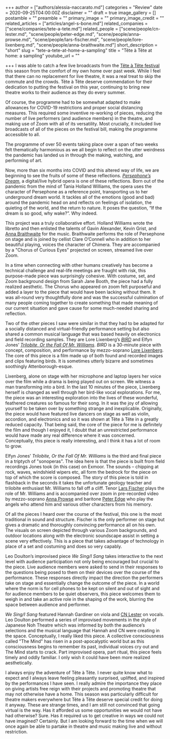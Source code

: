 +++
author = ["authors/alessia-naccarato.md"]
categories = "Review"
date = 2020-09-25T04:00:00Z
disclaimer = ""
draft = true
image_gallery = []
postamble = ""
preamble = ""
primary_image = ""
primary_image_credit = ""
related_articles = ["articles/angel-s-bone.md"]
related_companies = ["scene/companies/tete-a-tete.md"]
related_people = ["scene/people/cn-lester.md", "scene/people/peter-edge.md", "scene/people/anna-prowse.md", "scene/people/lars-fischer.md", "scene/people/lore-lixenberg.md", "scene/people/anna-braithwaite.md"]
short_description = "short"
slug = "tete-a-tete-at-home-a-sampling"
title = "Tête à Tête at home: a sampling"
youtube_url = ""

+++
I was able to catch a few live broadcasts from the [Tête à Tête festival](https://www.tete-a-tete.org.uk/festival/2020-festival-whats-on/) this season from the comfort of my own home over past week. While I feel that there can no replacement for live theatre, it was a real treat to skip the commute and the crowds. Tête à Tête deserve commendation for their dedication to putting the festival on this year, continuing to bring new theatre works to their audience as they do every summer.

Of course, the programme had to be somewhat adapted to make allowances for COVID-19 restrictions and proper social distancing measures. This required some inventive re-working of pieces, reducing the number of live performers (and audience members) in the theatre, and making use of Zoom with all of its versatility. Most crucially, it included live broadcasts of all of the pieces on the festival bill, making the programme accessible to all.

The programme of over 50 events taking place over a span of two weeks felt thematically harmonious as we all begin to reflect on the utter weirdness the pandemic has landed us in through the making, watching, and performing of art.

Now, more than six months into COVID and this altered way of life, we are beginning to see the fruits of some of these reflections. [_Persephone’s Dream_](https://www.tete-a-tete.org.uk/event/persephones-dream/), a digital/live hybrid opera is one of these reflections. Born out of the pandemic from the mind of Tania Holland Williams, the opera uses the character of Persephone as a reference point, transporting us to her underground dream world. It tackles all of the emotions (good and bad) around the pandemic head on and reflects on feelings of isolation, the quieting of the world, and the return to nature. It poses the question, “If the dream is so good, why wake?”. Why indeed.

This project was a truly collaborative effort. Holland Williams wrote the libretto and then enlisted the talents of Gavin Alexander, Kevin Grist, and [Anna Braithwaite](/scene/people/anna-braithwaite/) for the music. Braithwaite performs the role of Persephone on stage and is joined by cellist Clare O’Connell who in addition to her beautiful playing, voices the character of Chimera. They are accompanied by a "Chorus of Curious Eyes" projected on screen, streamed live over Zoom.

In a time when connecting with other humans creatively has become a technical challenge and real-life meetings are fraught with risk, this purpose-made piece was surprisingly cohesive. With costume, set, and Zoom background design from Sarah Jane Booth, the piece had a fully realized aesthetic. The Chorus who appeared on zoom felt purposeful and added a layer to the piece that would have been lacking without them. It was all-round very thoughtfully done and was the successful culmination of many people coming together to create something that made meaning of our current situation and gave cause for some much-needed sharing and reflection.

Two of the other pieces I saw were similar in that they had to be adapted for a socially distanced and virtual-friendly performance setting but also shared a common musical language that was based heavily on electronics and field recording samples. They are Lore Lixenberg’s [_BIRD_](https://www.tete-a-tete.org.uk/event/bird/) and Elfyn Jones’ [_Trilobite, Or the Fall Of Mr. Williams_](https://www.tete-a-tete.org.uk/event/the-trilobite-or-the-fall-of-mr-williams-interactive-broadcast/). _BIRD_ is a 30-minute piece with concept, composition, and performance by mezzo-soprano [Lore Lixenberg](/lore-lixenberg-is-the-mother/). The core of this piece is a film made up of both found and recorded images and clips featuring birds. It is sometimes utterly bizarre and sometimes soothingly Attenborough-esque.

Lixenberg, alone on stage with her microphone and laptop layers her voice over the film while a drama is being played out on screen. We witness a man transforming into a bird. In the last 10 minutes of the piece, Lixenberg herself is changed as well through her bird-like vocal explorations. For me, the piece was an interesting exploration into the lives of these wonderful, feathered creatures so famous for their song. In it was the joy of allowing yourself to be taken over by something strange and inexplicable. Originally, the piece would have featured live dancers on stage as well as violin, accordion, and electronics and so it was shown at Tête à Tête in a greatly reduced capacity. That being said, the core of the piece for me is definitely the film and though I enjoyed it, I doubt that an unrestricted performance would have made any real difference where it was concerned. Conceptually, this piece is really interesting, and I think it has a lot of room to grow.

Elfyn Jones’ _Trilobite, Or the Fall Of Mr. Williams_ is the third and final piece in a triptych of "sonoperas". The idea here is that the piece is built from field recordings Jones took (in this case) on Exmoor. The sounds – chipping at rock, waves, windshield wipers etc, all form the bedrock for the piece on top of which the score is composed. The story of this piece is told in flashback in the seconds it takes the unfortunate geology teacher and trilobite enthusiast Mr. Williams to fall off a cliff. Tenor [Lars Fischer](/scene/people/lars-fischer/) plays the role of Mr. Williams and is accompanied over zoom in pre-recorded video by mezzo-soprano [Anna Prowse](/scene/people/anna-prowse/) and baritone [Peter Edge](/scene/people/peter-edge/) who play the angels who attend him and various other characters from his memory.

Of all the pieces I heard over the course of the festival, this one is the most traditional in sound and structure. Fischer is the only performer on stage but gives a dramatic and thoroughly convincing performance all on his own. The visuals on screen depicted through various Zoom backgrounds, and outdoor locations along with the electronic soundscape assist in setting a scene very effectively. This is a piece that takes advantage of technology in place of a set and costuming and does so very capably.

Leo Doulton’s improvised piece _We Sing/I Sang_ takes interactive to the next level with audience participation not only being encouraged but crucial to the piece. Live audience members were asked to send in their responses to the questions being posed to them on their devices over the course of the performance. These responses directly impact the direction the performers take on stage and essentially change the outcome of the piece. In a world where the norm is for cell phones to be kept on silent and out of sight and for audience members to be quiet observers, this piece welcomes them to weigh in and take an active role in the shaping of the work, blurring the space between audience and performer.

_We Sing/I Sang_ featured Hannah Gardiner on viola and [CN Lester](/scene/people/cn-lester/) on vocals. Leo Doulton performed a series of improvised movements in the style of Japanese Noh Theatre which was informed by both the audience’s selections and the musical language that Hannah and CN were creating in the space. Conceptually, I really liked this piece. A collective consciousness called "The Mind" has risen in a post-apocalyptic world but as this consciousness begins to remember its past, individual voices cry out and The Mind starts to crack. Part improvised opera, part ritual, this piece feels timely and oddly familiar. I only wish it could have been more realized aesthetically.

I always enjoy the adventure of Tête à Tête. I never quite know what to expect and I always leave feeling pleasantly surprised, uplifted, and inspired by the performances I have seen. I really admire the importance they place on giving artists free reign with their projects and promoting theatre that may not otherwise have a home. This season was particularly difficult for theatre makers everywhere but Tête à Tête deserve special credit for doing it anyway. These are strange times, and I am still not convinced that going virtual is the way. Has it afforded us some opportunities we would not have had otherwise? Sure. Has it required us to get creative in ways we could not have imagined? Certainly. But I am looking forward to the time when we will once again be able to partake in theatre and music making live and without restriction.